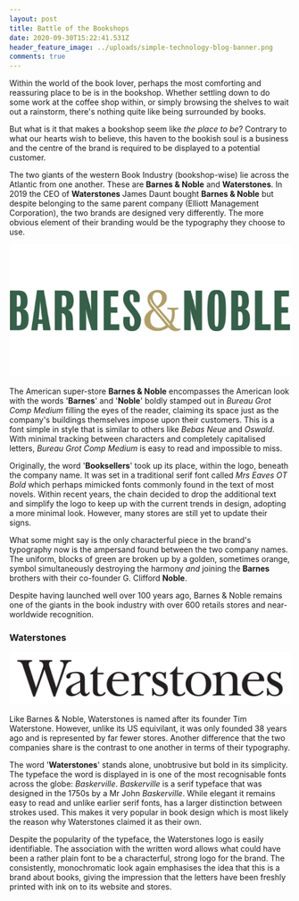 ```yaml
---
layout: post
title: Battle of the Bookshops
date: 2020-09-30T15:22:41.531Z
header_feature_image: ../uploads/simple-technology-blog-banner.png
comments: true
---
```

Within the world of the book lover, perhaps the most comforting and reassuring place to be is in the bookshop. Whether settling down to do some work at the coffee shop within, or simply browsing the shelves to wait out a rainstorm, there's nothing quite like being surrounded by books.

But what is it that makes a bookshop seem like *the* *place to be*? Contrary to what our hearts wish to believe, this haven to the bookish soul is a business and the centre of the brand is required to be displayed to a potential customer.

The two giants of the western Book Industry (bookshop-wise) lie across the Atlantic from one another. These are **Barnes & Noble** and **Waterstones**. In 2019 the CEO of **Waterstones** James Daunt bought **Barnes & Noble** but despite belonging to the same parent company (Elliott Management Corporation), the two brands are designed very differently. The more obvious element of their branding would be the typography they choose to use.

![](../uploads/barnes-noble_-logo_553x260_v1.png)

The American super-store **Barnes & Noble** encompasses the American look with the words '**Barnes**' and '**Noble**' boldly stamped out in *Bureau Grot Comp Medium* filling the eyes of the reader, claiming its space just as the company's buildings themselves impose upon their customers. This is a font simple in style that is similar to others like *Bebas Neue* and *Oswald*. With minimal tracking between characters and completely capitalised letters, *Bureau Grot Comp Medium* is easy to read and impossible to miss.

Originally, the word '**Booksellers**' took up its place, within the logo, beneath the company name. It was set in a  traditional serif font called *Mrs Eaves OT Bold* which perhaps mimicked fonts commonly found in the text of most novels. Within recent years, the chain decided to drop the additional text and simplify the logo to keep up with the current trends in design, adopting a more minimal look. However, many stores are still yet to update their signs.

What some might say is the only characterful piece in the brand's typography now is the ampersand found between the two company names. The uniform, blocks of green are broken up by a golden, sometimes orange, symbol simultaneously destroying the harmony *and* joining the **Barnes** brothers with their co-founder G. Clifford **Noble**.

Despite having launched well over 100 years ago, Barnes & Noble remains one of the giants in the book industry with over 600 retails stores and near-worldwide recognition.

### Waterstones

![](../uploads/waterstones_com_logo.png)

Like Barnes & Noble, Waterstones is named after its founder Tim Waterstone. However, unlike its US equivilant, it was only founded 38 years ago and is represented by far fewer stores. Another difference that the two companies share is the contrast to one another in terms of their typography.

The word '**Waterstones**' stands alone, unobtrusive but bold in its simplicity. The typeface the word is displayed in is one of the most recognisable fonts across the globe: *Baskerville*. *Baskerville* is a serif typeface that was designed in the 1750s by a Mr John *Baskerville*. While elegant it remains easy to read and unlike earlier serif fonts, has a larger distinction between strokes used. This makes it very popular in book design which is most likely the reason why Waterstones claimed it as their own.

Despite the popularity of the typeface, the Waterstones logo is easily identifiable. The association with the written word allows what could have been a rather plain font to be a characterful, strong logo for the brand. The consistently, monochromatic look again emphasises the idea that this is a brand about books, giving the impression that the letters have been freshly printed with ink on to its website and stores.